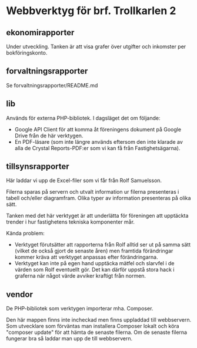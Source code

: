 # Webbverktyg för brf. Trollkarlen 2

## ekonomirapporter

Under utveckling. Tanken är att visa grafer över utgifter och inkomster per bokföringskonto.

## forvaltningsrapporter

Se forvaltningsrapporter/README.md

## lib

Används för externa PHP-bibliotek. I dagsläget det om följande:
* Google API Client för att komma åt föreningens dokument på Google Drive från de här verktygen.
* En PDF-läsare (som inte längre används eftersom den inte klarade av alla de Crystal Reports-PDF:er som vi kan få från Fastighetsägarna).

## tillsynsrapporter

Här laddar vi upp de Excel-filer som vi får från Rolf Samuelsson.

Filerna sparas på servern och utvalt information ur filerna presenteras i tabell och/eller diagramfram. Olika typer av
information presenteras på olika sätt.

Tanken med det här verktyget är att underlätta för föreningen att upptäckta trender i hur fastighetens tekniska komponenter mår.

Kända problem:
* Verktyget förutsätter att rapporterna från Rolf alltid ser ut på samma sätt (vilket de också gjort de senaste åren)
men framtida förändringar kommer kräva att verktyget anpassas efter förändringarna.
* Verktyget kan inte på egen hand upptäcka mätfel och slarvfel i de värden som Rolf eventuellt gör. Det kan därför
uppstå stora hack i graferna när något värde avviker kraftigt från normen.

## vendor

De PHP-bibliotek som verktygen importerar mha. Composer.

Den här mappen finns inte incheckad men finns uppladdad till webbservern. Som utvecklare som förväntas man installera Composer lokalt och köra "composer update" för att hämta de senaste filerna. Om de senaste filerna fungerar bra så laddar man upp de till webbservern.